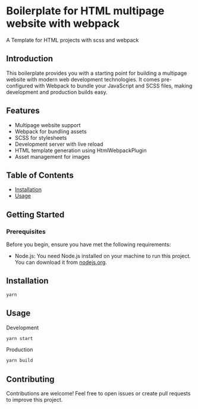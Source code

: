 # Boilerplate for HTML multipage website with webpack

A Template for HTML projects with scss and webpack

## Introduction

This boilerplate provides you with a starting point for building a multipage website with modern web development technologies. It comes pre-configured with Webpack to bundle your JavaScript and SCSS files, making development and production builds easy.

## Features

- Multipage website support
- Webpack for bundling assets
- SCSS for stylesheets
- Development server with live reload
- HTML template generation using HtmlWebpackPlugin
- Asset management for images

## Table of Contents

- [Installation](#installation)
- [Usage](#usage)


## Getting Started

### Prerequisites

Before you begin, ensure you have met the following requirements:

- Node.js: You need Node.js installed on your machine to run this project. You can download it from [nodejs.org](https://nodejs.org/).

## Installation

```sh
yarn
```

## Usage

Development

```sh
yarn start
```

Production

```sh
yarn build
```


## Contributing
Contributions are welcome! Feel free to open issues or create pull requests to improve this project.
